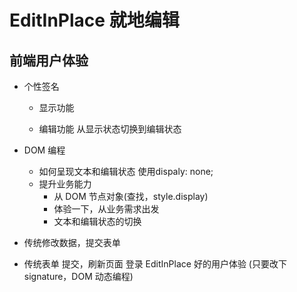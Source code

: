 # EditInPlace 就地编辑

## 前端用户体验
- 个性签名
  - 显示功能
    <p></p>
  - 编辑功能
    从显示状态切换到编辑状态

- DOM 编程
  - 如何呈现文本和编辑状态
    使用dispaly: none;
  - 提升业务能力
    - 从 DOM 节点对象(查找，style.display)
    -  体验一下，从业务需求出发
      - 文本和编辑状态的切换

- 传统修改数据，提交表单
- 传统表单 提交，刷新页面
  登录
  EditInPlace 好的用户体验 (只要改下signature，DOM 动态编程)
  